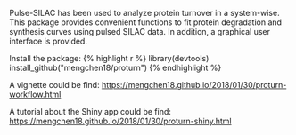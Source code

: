 Pulse-SILAC has been used to analyze protein turnover in a system-wise. This package 
provides convenient functions to fit protein degradation and synthesis curves
using pulsed SILAC data. In addition, a graphical user interface is provided.

Install the package:
{% highlight r %}
library(devtools)
install_github("mengchen18/proturn")
{% endhighlight %}

A vignette could be find:
https://mengchen18.github.io/2018/01/30/proturn-workflow.html

A tutorial about the Shiny app could be find:
https://mengchen18.github.io/2018/01/30/proturn-shiny.html
